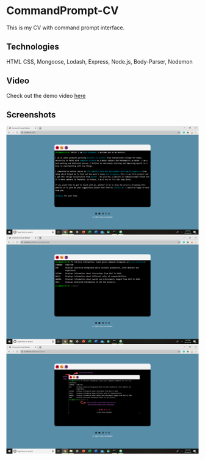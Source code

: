 # CommandPrompt-CV

This is my CV with command prompt interface.

## Technologies

HTML CSS, Mongoose, Lodash, Express, Node.js, Body-Parser, Nodemon

## Video 
Check out the demo video <a href="Demo/Website.mp4">here</a>

## Screenshots
<img src="Demo/cp-cv1.png" >
<img src="Demo/cp-cv2.png" >
<img src="Demo/cp-cv3.png" >
